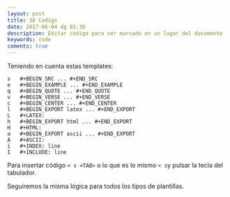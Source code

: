 ```yaml
---
layout: post
title: 38 Codigo
date: 2017-06-04 dg 01:36
description: Editar código para ser marcado en un lugar del documento
keywords: code
coments: true
---
```


Teniendo en cuenta estas templates:

```
s 	#+BEGIN_SRC ... #+END_SRC
e 	#+BEGIN_EXAMPLE ... #+END_EXAMPLE
q 	#+BEGIN_QUOTE ... #+END_QUOTE
v 	#+BEGIN_VERSE ... #+END_VERSE
c 	#+BEGIN_CENTER ... #+END_CENTER
l 	#+BEGIN_EXPORT latex ... #+END_EXPORT
L 	#+LATEX:
h 	#+BEGIN_EXPORT html ... #+END_EXPORT
H 	#+HTML:
a 	#+BEGIN_EXPORT ascii ... #+END_EXPORT
A 	#+ASCII:
i 	#+INDEX: line
I 	#+INCLUDE: line 
```

Para insertar código `< s <TAB>` o lo que es lo mismo `< s`y pulsar la tecla del tabulador.

Seguiremos la misma lógica para todos los tipos de plantillas.
